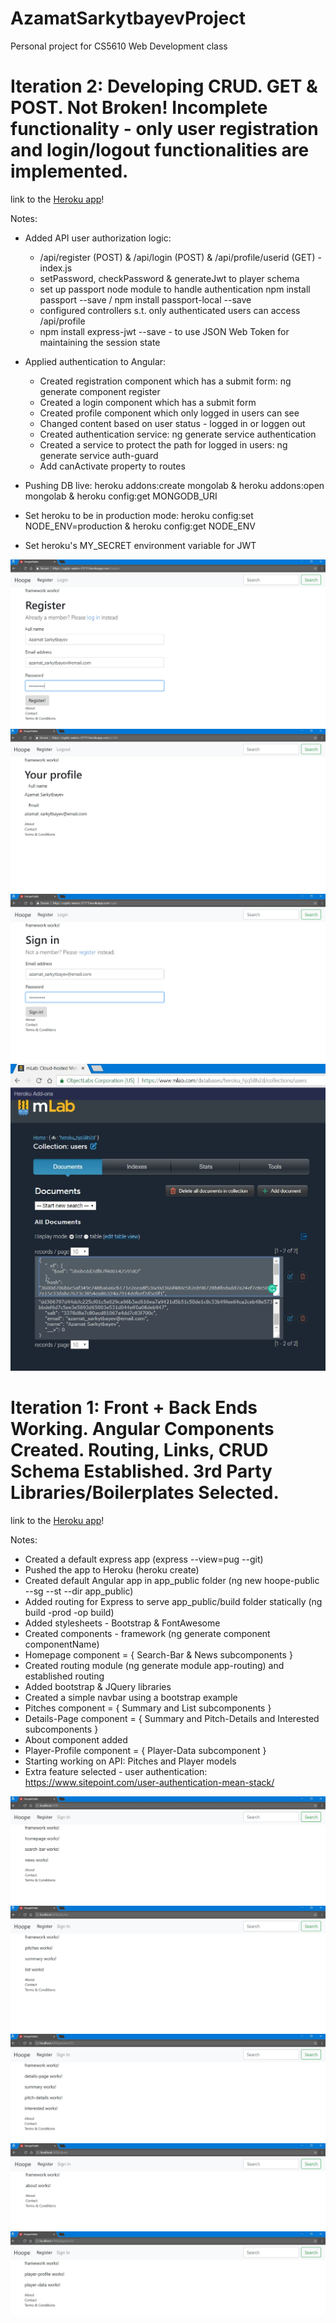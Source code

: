 # AzamatSarkytbayevProject
Personal project for CS5610 Web Development class

# <a name="iter2"></a>Iteration 2: Developing CRUD. GET & POST. Not Broken! Incomplete functionality - only user registration and login/logout functionalities are implemented.

link to the [Heroku app](https://cryptic-waters-21711.herokuapp.com/)!

Notes:

* Added API user authorization logic:
    * /api/register (POST) & /api/login (POST) & /api/profile/userid (GET) - index.js
    * setPassword, checkPassword & generateJwt to player schema
    * set up passport node module to handle authentication npm install passport --save / npm install passport-local --save
    * configured controllers s.t. only authenticated users can access /api/profile
    * npm install express-jwt --save - to use JSON Web Token for maintaining the session state

* Applied authentication to Angular:
    * Created registration component which has a submit form: ng generate component register
    * Created a login component which has a submit form
    * Created profile component which only logged in users can see
    * Changed content based on user status - logged in or loggen out
    * Created authentication service: ng generate service authentication
    * Created a service to protect the path for logged in users: ng generate service auth-guard
    * Add canActivate property to routes
* Pushing DB live: heroku addons:create mongolab & heroku addons:open mongolab & heroku config:get MONGODB_URI
* Set heroku to be in production mode: heroku config:set NODE_ENV=production & heroku config:get NODE_ENV
* Set heroku's MY_SECRET environment variable for JWT

![iter2](/readme_images/iter2_0.jpg)
![iter2](/readme_images/iter2_1.jpg)
![iter2](/readme_images/iter2_2.jpg)
![iter2](/readme_images/iter2_3.jpg)

# <a name="iter1"></a>Iteration 1: Front + Back Ends Working. Angular Components Created. Routing, Links, CRUD Schema Established. 3rd Party Libraries/Boilerplates Selected.

link to the [Heroku app](https://cryptic-waters-21711.herokuapp.com/)!

Notes:

* Created a default express app (express --view=pug --git)
* Pushed the app to Heroku (heroku create)
* Created default Angular app in app_public folder (ng new hoope-public --sg --st --dir app_public)
* Added routing for Express to serve app_public/build folder statically (ng build -prod -op build)
* Added stylesheets - Bootstrap & FontAwesome
* Created components - framework (ng generate component componentName)
* Homepage component = { Search-Bar & News subcomponents }
* Created routing module (ng generate module app-routing) and established routing
* Added bootstrap & JQuery libraries
* Created a simple navbar using a bootstrap example
* Pitches component = { Summary and List subcomponents }
* Details-Page component = { Summary and Pitch-Details and Interested subcomponents }
* About component added
* Player-Profile component = { Player-Data subcomponent }
* Starting working on API: Pitches and Player models
* Extra feature selected - user authentication:  https://www.sitepoint.com/user-authentication-mean-stack/

![iter1](/readme_images/iter1_0.jpg)
![iter1](/readme_images/iter1_1.jpg)
![iter1](/readme_images/iter1_2.jpg)
![iter1](/readme_images/iter1_3.jpg)
![iter1](/readme_images/iter1_4.jpg)